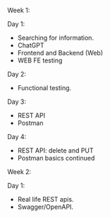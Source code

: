 Week 1:

Day 1:

 - Searching for information.
 - ChatGPT
 - Frontend and Backend (Web)
 - WEB FE testing

Day 2: 
 - Functional testing.

Day 3:
 - REST API
 - Postman

Day 4:
 - REST API: delete and PUT
 - Postman basics continued

Week 2:

Day 1:
 - Real life REST apis.
 - Swagger/OpenAPI.


